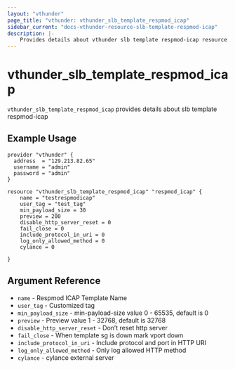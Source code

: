 ```yaml
---
layout: "vthunder"
page_title: "vthunder: vthunder_slb_template_respmod_icap"
sidebar_current: "docs-vthunder-resource-slb-template-respmod-icap"
description: |-
    Provides details about vthunder slb template respmod-icap resource for A10
---
```


# vthunder\_slb\_template\_respmod\_icap

`vthunder_slb_template_respmod_icap` provides details about slb template respmod-icap
## Example Usage


```hcl
provider "vthunder" {
  address  = "129.213.82.65"
  username = "admin"
  password = "admin"
}

resource "vthunder_slb_template_respmod_icap" "respmod_icap" {
	name = "testrespmodicap"
	user_tag = "test_tag"
	min_payload_size = 30
	preview = 200
	disable_http_server_reset = 0
	fail_close = 0
	include_protocol_in_uri = 0
	log_only_allowed_method = 0
	cylance = 0

}
```

## Argument Reference

* `name` - Respmod ICAP Template Name
* `user_tag` - Customized tag
* `min_payload_size` - min-payload-size value 0 - 65535, default is 0
* `preview` - Preview value 1 - 32768, default is 32768
* `disable_http_server_reset` - Don’t reset http server
* `fail_close` - When template sg is down mark vport down
* `include_protocol_in_uri` - Include protocol and port in HTTP URI
* `log_only_allowed_method` - Only log allowed HTTP method
* `cylance` - cylance external server


